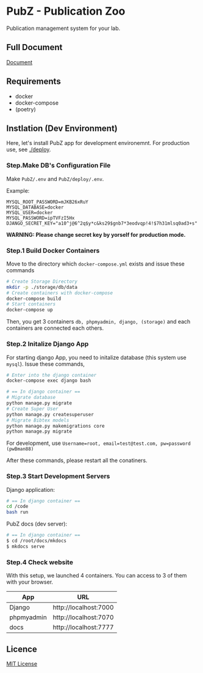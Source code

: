 # PubZ - Publication Zoo
Publication management system for your lab.

## Full Document

[Document](https://getty708.github.io/PubZ/mkdocs/site/)

## Requirements

- docker
- docker-compose
- (poetry)

## Instlation (Dev Environment)

Here, let's install PubZ app for development environemnt.
For production use, see [./deploy](./deploy).

### Step.Make DB's Configuration File 

Make `PubZ/.env` and `PubZ/deploy/.env`.

Example:

```shell
MYSQL_ROOT_PASSWORD=mJKB26xRuY
MYSQL_DATABASE=docker
MYSQL_USER=docker
MYSQL_PASSWORD=ipTVFzI5Hx
DJANGO_SECRET_KEY="a10^j@6^2q$y*c&ks29$gnb7*3eodvqp!4!$7h31mlsq0ad3+s"
```

**WARNING: Please change secret key by yorself for production mode.**

### Step.1 Build Docker Containers

Move to the directory which `docker-compose.yml` exists and issue these commands

```bash
# Create Storage Directory
mkdir -p ./storage/db/data
# Create containers with docker-compose
docker-compose build
# Start containers
docker-compose up 
```

Then, you get 3 containers `db, phpmyadmin, django, (storage)` and each containers are connected each others.

### Step.2 Initalize Django App

For starting django App, you need to initalize database (this system use `mysql`). Issue these commands,

```bash
# Enter into the django container
docker-compose exec django bash
```

```bash
# == In django container ==
# Migrate database
python manage.py migrate
# Create Super User
python manage.py createsuperuser
# Migrate Bibtex models
python manage.py makemigrations core
python manage.py migrate
```

For development, use `Username=root, email=test@test.com, pw=password (pwBman88)`

After these commands, please restart all the conatiners.

### Step.3 Start Development Servers

Django application:

```bash
# == In django container ==
cd /code
bash run
```

PubZ docs (dev server):

```bash
# == In django container ==
$ cd /root/docs/mkdocs
$ mkdocs serve
```

### Step.4 Check website

With this setup, we launched 4 containers. You can access to 3 of them with your browser.

| App        | URL              |
|------------|------------------|
| Django     | http://localhost:7000 |
| phpmyadmin | http://localhost:7070 |
| docs       | http://localhost:7777 |

## Licence

[MIT License](./LICENSE)
